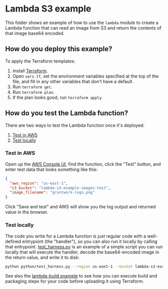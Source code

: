 # Lambda S3 example

This folder shows an example of how to use the `lambda` module to create a Lambda function that can read an image from
S3 and return the contents of that image base64 encoded.





## How do you deploy this example?

To apply the Terraform templates:

1. Install [Terraform](https://www.terraform.io/).
1. Open `vars.tf`, set the environment variables specified at the top of the file, and fill in any other variables that
   don't have a default.
1. Run `terraform get`.
1. Run `terraform plan`.
1. If the plan looks good, run `terraform apply`.




## How do you test the Lambda function?

There are two ways to test the Lambda function once it's deployed:

1. [Test in AWS](#test-in-aws)
1. [Test locally](#test-locally)


### Test in AWS

Open up the [AWS Console UI](https://console.aws.amazon.com/lambda/home), find the function, click the "Test" button, 
and enter test data that looks something like this:
   
```json
{
  "aws_region": "us-east-1",
  "s3_bucket": "lambda-s3-example-images-test",
  "image_filename": "gruntwork-logo.png"
}
```
    
Click "Save and test" and AWS will show you the log output and returned value in the browser.


### Test locally

The code you write for a Lambda function is just regular code with a well-defined entrypoint (the "handler"), so you 
can also run it locally by calling that entrypoint. [test_harness.py](python/test_harness.py) is an example of a simple 
script you can run locally that will execute the handler, decode the base64-encoded image in the return value, and 
write it to disk:

```bash
python python/test_harness.py --region us-east-1 --bucket lambda-s3-example-images-test --filename gruntwork-logo.png
```

See also the [lambda-build example](https://github.com/biptec/terraform-aws-lambda/blob/v0.14.1/examples/lambda-build) to see how you can execute build and packaging steps for
your code before uploading it using Terraform.